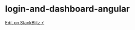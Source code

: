# login-and-dashboard-angular

[Edit on StackBlitz ⚡️](https://stackblitz.com/edit/login-and-dashboard-angular)